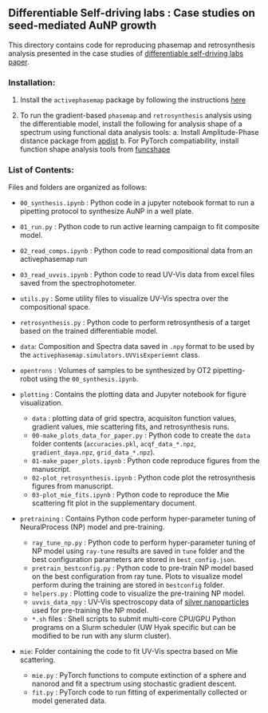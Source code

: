 ## Differentiable Self-driving labs : Case studies on seed-mediated AuNP growth
This directory contains code for reproducing phasemap and retrosynthesis analysis presented in the case studies of [differentiable self-driving labs paper](https://chemrxiv.org/engage/chemrxiv/article-details/67930f56fa469535b99a0dd1).

### Installation:
1. Install the `activephasemap` package by following the instructions [here](https://github.com/pozzo-research-group/activephasemap)

2. To run the gradient-based `phasemap` and `retrosynthesis` analysis using the differentiable model, install the following for analysis shape of a spectrum using functional data analysis tools:
    a. Install Amplitude-Phase distance package from [apdist](https://github.com/kiranvad/Amplitude-Phase-Distance)
    b. For PyTorch compatiability, install function shape analysis tools from [funcshape](https://github.com/kiranvad/funcshape)

### List of Contents:
Files and folders are organized as follows:

- `00_synthesis.ipynb` : Python code in a jupyter notebook format to run a pipetting protocol to synthesize AuNP in a well plate.

- `01_run.py` : Python code to run active learning campaign to fit composite model.

- `02_read_comps.ipynb` : Python code to read compositional data from an activephasemap run 

- `03_read_uvvis.ipynb` : Python code to read UV-Vis data from excel files saved from the spectrophotometer.

- `utils.py` : Some utility files to visualize UV-Vis spectra over the compositional space. 

- `retrosynthesis.py` : Python code to perform retrosynthesis of a target based on the trained differentiable model.

- `data`: Composition and Spectra data saved in `.npy` format to be used by the `activephasemap.simulators.UVVisExperiemnt` class.

- `opentrons` : Volumes of samples to be synthesized by OT2 pipetting-robot using the `00_synthesis.ipynb`.

- `plotting` : Contains the plotting data and Jupyter notebook for figure visualization.
    - `data` : plotting data of grid spectra, acquisiton function values, gradient values, mie scattering fits, and retrosynthesis runs.
    - `00-make_plots_data_for_paper.py` : Python code to create the `data` folder contents (`accuracies.pkl`, `acqf_data_*.npz`, `gradient_daya.npz`, `grid_data_*.npz`).
    - `01-make_paper_plots.ipynb` : Python code reproduce figures from the manuscript.
    - `02-plot_retrosynthesis.ipynb` : Python code plot the retrosynthesis figures from manuscript.
    - `03-plot_mie_fits.ipynb` : Python code to reproduce the Mie scattering fit plot in the supplementary document.

- `pretraining` : Contains Python code perform hyper-parameter tuning of NeuralProcess (NP) model and pre-training.
    - `ray_tune_np.py` : Python code to perform hyper-parameter tuning of NP model using `ray-tune` results are saved in `tune` folder and the best configuration parameters are stored in `best_config.json`.
    - `pretrain_bestconfig.py` : Python code to pre-train NP model based on the best configuration from ray tune. Plots to visualize model perform during the training are stored in `bestconfig` folder.
    - `helpers.py` : Plotting code to visualize the pre-training NP model.
    - `uvvis_data_npy` : UV-Vis spectroscopy data of [silver nanoparticles](https://github.com/pozzo-research-group/papers/blob/activephasemap-preprint/Silver%20Nanoplates/README.md) used for pre-training the NP model.
    - `*.sh` files : Shell scripts to submit multi-core CPU/GPU Python programs on a Slurm scheduler (UW Hyak specific but can be modified to be run with any slurm cluster). 

-  `mie`: Folder containing the code to fit UV-Vis spectra based on Mie scattering.
    - `mie.py` : PyTorch functions to compute extinction of a sphere and nanorod and fit a spectrum using stochastic gradient descent.
    - `fit.py` : PyTorch code to run fitting of experimentally collected or model generated data.